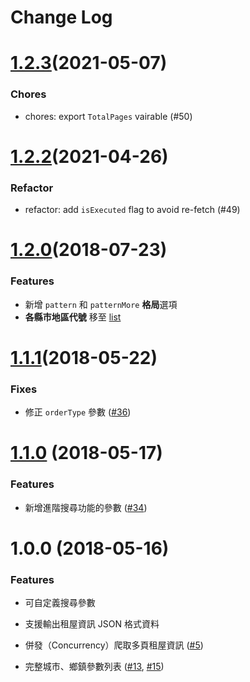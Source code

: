 # Change Log

# [1.2.3](https://github.com/neighborhood999/fiveN1-rent-scraper/compare/1.2.1...1.2.3)(2021-05-07)
### Chores
- chores: export `TotalPages` vairable (#50)

# [1.2.2](https://github.com/neighborhood999/fiveN1-rent-scraper/compare/1.2.1...1.2.2)(2021-04-26)
### Refactor
- refactor: add `isExecuted` flag to avoid re-fetch (#49)

# [1.2.0](https://github.com/neighborhood999/fiveN1-rent-scraper/compare/1.1.1...1.2.0)(2018-07-23)
### Features
- 新增 `pattern` 和 `patternMore` **格局**選項
- **各縣市地區代號** 移至 [list](https://github.com/neighborhood999/fiveN1-rent-scraper/tree/master/list)

# [1.1.1](https://github.com/neighborhood999/fiveN1-rent-scraper/compare/1.1.0...1.1.1)(2018-05-22)
### Fixes
- 修正 `orderType` 參數 ([#36](https://github.com/neighborhood999/fiveN1-rent-scraper/pull/36))

# [1.1.0](https://github.com/neighborhood999/fiveN1-rent-scraper/compare/1.0.0...1.1.0) (2018-05-17)
### Features
- 新增進階搜尋功能的參數 ([#34](https://github.com/neighborhood999/fiveN1-rent-scraper/pull/34))

# 1.0.0 (2018-05-16)
### Features
- 可自定義搜尋參數
- 支援輸出租屋資訊 JSON 格式資料
- 併發（Concurrency）爬取多頁租屋資訊 ([#5](https://github.com/neighborhood999/fiveN1-rent-scraper/pull/5))

- 完整城市、鄉鎮參數列表 ([#13](https://github.com/neighborhood999/fiveN1-rent-scraper/pull/13), [#15](https://github.com/neighborhood999/fiveN1-rent-scraper/pull/15))
